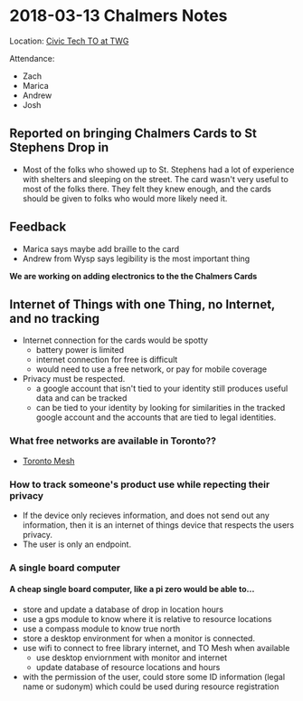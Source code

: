 # 2018-03-13 Chalmers Notes

Location: [Civic Tech TO at TWG](https://www.meetup.com/Civic-Tech-Toronto/events/247978060/)

Attendance:
* Zach
* Marica
* Andrew
* Josh

## Reported on bringing Chalmers Cards to St Stephens Drop in
  + Most of the folks who showed up to St. Stephens had a lot of experience with shelters and sleeping on the street. The card wasn't very useful to most of the folks there. They felt they knew enough, and the cards should be given to folks who would more likely need it.

## Feedback
  + Marica says maybe add braille to the card
  + Andrew from Wysp says legibility is the most important thing

**We are working on adding electronics to the the Chalmers Cards**

## Internet of Things with one Thing, no Internet, and no tracking
  + Internet connection for the cards would be spotty
    - battery power is limited
    - internet connection for free is difficult
    - would need to use a free network, or pay for mobile coverage
  + Privacy must be respected.
    - a google account that isn't tied to your identity still produces useful data and can be tracked
    - can be tied to your identity by looking for similarities in the tracked google account and the accounts that are tied to legal identities.

### What free networks are available in Toronto??   
  + [Toronto Mesh](tomesh.net)

### How to track someone's product use while repecting their privacy
  + If the device only recieves information, and does not send out any information, then it is an internet of things device that respects the users privacy.
  + The user is only an endpoint.

### A single board computer
#### A cheap single board computer, like a pi zero would be able to...
  + store and update a database of drop in location hours
  + use a gps module to know where it is relative to resource locations
  + use a compass module to know true north
  + store a desktop environment for when a monitor is connected.
  + use wifi to connect to free library internet, and TO Mesh when available
    - use desktop enviornment with monitor and internet
    - update database of resource locations and hours
  + with the permission of the user, could store some ID information (legal name or sudonym) which could be used during resource registration
